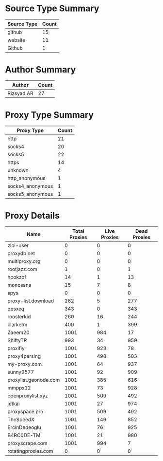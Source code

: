 # Source Type Summary

| Source Type | Count |
|-------------|-------|
| github | 15 |
| website | 11 |
| Github | 1 |


# Author Summary

| Author | Count |
|--------|-------|
| Rizsyad AR | 27 |


# Proxy Type Summary

| Proxy Type | Count |
|------------|-------|
| http | 21 |
| socks4 | 20 |
| socks5 | 22 |
| https | 14 |
| unknown | 4 |
| http_anonymous | 1 |
| socks4_anonymous | 1 |
| socks5_anonymous | 1 |


# Proxy Details

| Name | Total Proxies | Live Proxies | Dead Proxies |
|------|---------------|--------------|---------------|
| zloi-user | 0 | 0 | 0 |
| proxydb.net | 0 | 0 | 0 |
| multiproxy.org | 0 | 0 | 0 |
| rootjazz.com | 1 | 0 | 1 |
| hookzof | 14 | 1 | 13 |
| monosans | 15 | 7 | 8 |
| spys | 0 | 0 | 0 |
| proxy-list.download | 282 | 5 | 277 |
| opsxcq | 343 | 0 | 343 |
| roosterkid | 260 | 16 | 244 |
| clarketm | 400 | 1 | 399 |
| Zaeem20 | 1001 | 984 | 17 |
| ShiftyTR | 993 | 34 | 959 |
| proxifly | 1001 | 923 | 78 |
| proxy4parsing | 1001 | 498 | 503 |
| my-proxy.com | 1001 | 64 | 937 |
| sunny9577 | 1001 | 92 | 909 |
| proxylist.geonode.com | 1001 | 385 | 616 |
| mmppx12 | 1001 | 73 | 928 |
| openproxylist.xyz | 1001 | 509 | 492 |
| jetkai | 1001 | 27 | 974 |
| proxyspace.pro | 1001 | 509 | 492 |
| TheSpeedX | 1001 | 149 | 852 |
| ErcinDedeoglu | 1001 | 76 | 925 |
| B4RC0DE-TM | 1001 | 21 | 980 |
| proxyscrape.com | 1001 | 994 | 7 |
| rotatingproxies.com | 0 | 0 | 0 |
